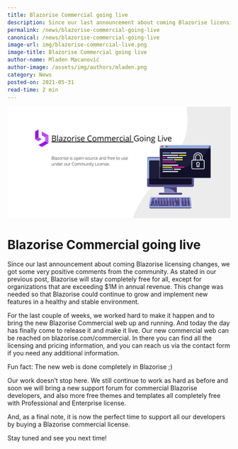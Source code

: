 ```yaml
---
title: Blazorise Commercial going live
description: Since our last announcement about coming Blazorise licensing changes, we got some very positive comments from the community.
permalink: /news/blazorise-commercial-going-live
canonical: /news/blazorise-commercial-going-live
image-url: img/blazorise-commercial-live.png
image-title: Blazorise Commercial going live
author-name: Mladen Macanović
author-image: /assets/img/authors/mladen.png
category: News
posted-on: 2021-05-31
read-time: 2 min
---
```


![Blazorise Commercial going live](img/blazorise-commercial-live.png)

# Blazorise Commercial going live

Since our last announcement about coming Blazorise licensing changes, we got some very positive comments from the community. As stated in our previous post, Blazorise will stay completely free for all, except for organizations that are exceeding $1M in annual revenue. This change was needed so that Blazorise could continue to grow and implement new features in a healthy and stable environment.

For the last couple of weeks, we worked hard to make it happen and to bring the new Blazorise Commercial web up and running. And today the day has finally come to release it and make it live. Our new commercial web can be reached on blazorise.com/commercial. In there you can find all the licensing and pricing information, and you can reach us via the contact form if you need any additional information.

Fun fact: The new web is done completely in Blazorise ;)

Our work doesn’t stop here. We still continue to work as hard as before and soon we will bring a new support forum for commercial Blazorise developers, and also more free themes and templates all completely free with Professional and Enterprise license.

And, as a final note, it is now the perfect time to support all our developers by buying a Blazorise commercial license.

Stay tuned and see you next time!
